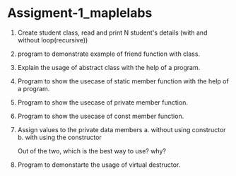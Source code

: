 # Assigment-1_maplelabs
1. Create student class, read and print N student's details (with and without loop(recursive))
2. program to demonstrate example of friend function with class.
3. Explain the usage of abstract class with the help of a program.
4. Program to show the usecase of static member function with the help of a program.
5. Program to show the usecase of private member function.
6. Program to show the usecase of const member function.
7. Assign values to the private data members 
	a. without using constructor
	b. with using the constructor
	
	Out of the two, which is the best way to use? why?
8. Program to demonstarte the usage of virtual destructor.
